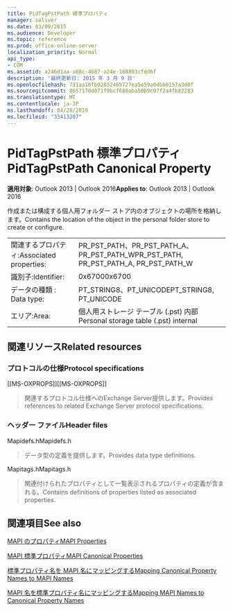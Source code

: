 ```yaml
---
title: PidTagPstPath 標準プロパティ
manager: soliver
ms.date: 03/09/2015
ms.audience: Developer
ms.topic: reference
ms.prod: office-online-server
localization_priority: Normal
api_type:
- COM
ms.assetid: a246d1aa-a08c-4687-a24e-168803cfdd6f
description: '最終更新日: 2015 年 3 月 9 日'
ms.openlocfilehash: 731aa16fb92832465727ea5e59a0dbb0157a3d8f
ms.sourcegitcommit: 8657170d071f9bcf680aba50b9c07f2a4fb82283
ms.translationtype: MT
ms.contentlocale: ja-JP
ms.lasthandoff: 04/28/2019
ms.locfileid: "33413207"
---
```

# <a name="pidtagpstpath-canonical-property"></a><span data-ttu-id="57b0d-103">PidTagPstPath 標準プロパティ</span><span class="sxs-lookup"><span data-stu-id="57b0d-103">PidTagPstPath Canonical Property</span></span>

  
  
<span data-ttu-id="57b0d-104">**適用対象**: Outlook 2013 | Outlook 2016</span><span class="sxs-lookup"><span data-stu-id="57b0d-104">**Applies to**: Outlook 2013 | Outlook 2016</span></span> 
  
<span data-ttu-id="57b0d-105">作成または構成する個人用フォルダー ストア内のオブジェクトの場所を格納します。</span><span class="sxs-lookup"><span data-stu-id="57b0d-105">Contains the location of the object in the personal folder store to create or configure.</span></span>
  
|||
|:-----|:-----|
|<span data-ttu-id="57b0d-106">関連するプロパティ:</span><span class="sxs-lookup"><span data-stu-id="57b0d-106">Associated properties:</span></span>  <br/> |<span data-ttu-id="57b0d-107">PR_PST_PATH、PR_PST_PATH_A、PR_PST_PATH_W</span><span class="sxs-lookup"><span data-stu-id="57b0d-107">PR_PST_PATH, PR_PST_PATH_A, PR_PST_PATH_W</span></span>  <br/> |
|<span data-ttu-id="57b0d-108">識別子:</span><span class="sxs-lookup"><span data-stu-id="57b0d-108">Identifier:</span></span>  <br/> |<span data-ttu-id="57b0d-109">0x6700</span><span class="sxs-lookup"><span data-stu-id="57b0d-109">0x6700</span></span>  <br/> |
|<span data-ttu-id="57b0d-110">データの種類 : </span><span class="sxs-lookup"><span data-stu-id="57b0d-110">Data type:</span></span>  <br/> |<span data-ttu-id="57b0d-111">PT_STRING8、PT_UNICODE</span><span class="sxs-lookup"><span data-stu-id="57b0d-111">PT_STRING8, PT_UNICODE</span></span>  <br/> |
|<span data-ttu-id="57b0d-112">エリア:</span><span class="sxs-lookup"><span data-stu-id="57b0d-112">Area:</span></span>  <br/> |<span data-ttu-id="57b0d-113">個人用ストレージ テーブル (.pst) 内部</span><span class="sxs-lookup"><span data-stu-id="57b0d-113">Personal storage table (.pst) internal</span></span>  <br/> |
   
## <a name="related-resources"></a><span data-ttu-id="57b0d-114">関連リソース</span><span class="sxs-lookup"><span data-stu-id="57b0d-114">Related resources</span></span>

### <a name="protocol-specifications"></a><span data-ttu-id="57b0d-115">プロトコルの仕様</span><span class="sxs-lookup"><span data-stu-id="57b0d-115">Protocol specifications</span></span>

<span data-ttu-id="57b0d-116">[[MS-OXPROPS]]</span><span class="sxs-lookup"><span data-stu-id="57b0d-116">[[MS-OXPROPS]]</span></span> 
  
> <span data-ttu-id="57b0d-117">関連するプロトコル仕様へのExchange Server提供します。</span><span class="sxs-lookup"><span data-stu-id="57b0d-117">Provides references to related Exchange Server protocol specifications.</span></span>
    
### <a name="header-files"></a><span data-ttu-id="57b0d-118">ヘッダー ファイル</span><span class="sxs-lookup"><span data-stu-id="57b0d-118">Header files</span></span>

<span data-ttu-id="57b0d-119">Mapidefs.h</span><span class="sxs-lookup"><span data-stu-id="57b0d-119">Mapidefs.h</span></span>
  
> <span data-ttu-id="57b0d-120">データ型の定義を提供します。</span><span class="sxs-lookup"><span data-stu-id="57b0d-120">Provides data type definitions.</span></span>
    
<span data-ttu-id="57b0d-121">Mapitags.h</span><span class="sxs-lookup"><span data-stu-id="57b0d-121">Mapitags.h</span></span>
  
> <span data-ttu-id="57b0d-122">関連付けられたプロパティとして一覧表示されるプロパティの定義が含まれる。</span><span class="sxs-lookup"><span data-stu-id="57b0d-122">Contains definitions of properties listed as associated properties.</span></span>
    
## <a name="see-also"></a><span data-ttu-id="57b0d-123">関連項目</span><span class="sxs-lookup"><span data-stu-id="57b0d-123">See also</span></span>



[<span data-ttu-id="57b0d-124">MAPI のプロパティ</span><span class="sxs-lookup"><span data-stu-id="57b0d-124">MAPI Properties</span></span>](mapi-properties.md)
  
[<span data-ttu-id="57b0d-125">MAPI 標準プロパティ</span><span class="sxs-lookup"><span data-stu-id="57b0d-125">MAPI Canonical Properties</span></span>](mapi-canonical-properties.md)
  
[<span data-ttu-id="57b0d-126">標準プロパティ名を MAPI 名にマッピングする</span><span class="sxs-lookup"><span data-stu-id="57b0d-126">Mapping Canonical Property Names to MAPI Names</span></span>](mapping-canonical-property-names-to-mapi-names.md)
  
[<span data-ttu-id="57b0d-127">MAPI 名を標準プロパティ名にマッピングする</span><span class="sxs-lookup"><span data-stu-id="57b0d-127">Mapping MAPI Names to Canonical Property Names</span></span>](mapping-mapi-names-to-canonical-property-names.md)

